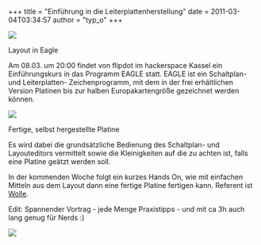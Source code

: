 +++
title = "Einführung in die Leiterplattenherstellung"
date = 2011-03-04T03:34:57
author = "typ_o"
+++
<div class="serendipity_imageComment_left">

<div class="serendipity_imageComment_img">

[![](https://flipdot.org/blog/uploads/eagle.serendipityThumb.png)](https://flipdot.org/blog/uploads/eagle.png)

</div>

<div class="serendipity_imageComment_txt">

Layout in Eagle

</div>

</div>

Am 08.03. um 20:00 findet von flipdot im hackerspace Kassel ein
Einführungskurs in das Programm EAGLE statt. EAGLE ist ein Schaltplan-
und Leiterplatten- Zeichenprogramm, mit dem in der frei erhältlichen
Version Platinen bis zur halben Europakartengröße gezeichnet werden
können.

<div class="serendipity_imageComment_left">

<div class="serendipity_imageComment_img">

[![](https://flipdot.org/blog/uploads/11-Bestueckt.serendipityThumb.jpg)](https://flipdot.org/blog/uploads/11-Bestueckt.jpg)

</div>

<div class="serendipity_imageComment_txt">

Fertige, selbst hergestellte Platine

</div>

</div>

Es wird dabei die grundsätzliche Bedienung des Schaltplan- und
Layouteditors vermittelt sowie die Kleinigkeiten auf die zu achten ist,
falls eine Platine geätzt werden soll.  
  
In der kommenden Woche folgt ein kurzes Hands On, wie mit einfachen
Mitteln aus dem Layout dann eine fertige Platine fertigen kann. Referent
ist [Wolle](http://blog.elektrowolle.de/).  
  
Edit: Spannender Vortrag - jede Menge Praxistipps - und mit ca 3h auch
lang genug für Nerds :)  
  
![](https://flipdot.org/blog/uploads/eagle.jpg)
